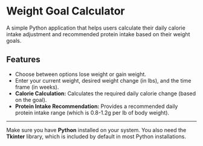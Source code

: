 # Weight Goal Calculator

A simple Python application that helps users calculate their daily calorie intake adjustment and recommended protein intake based on their weight goals.

## Features

- Choose between options lose weight or gain weight.
- Enter your current weight, desired weight change (in lbs), and the time frame (in weeks).
- **Calorie Calculation:** Calculates the required daily calorie change (based on the goal).
- **Protein Intake Recommendation:** Provides a recommended daily protein intake range (which is 0.8-1.2g per lb of body weight).
  

***
Make sure you have **Python** installed on your system.
You also need the **Tkinter** library, which is included by default in most Python installations.
